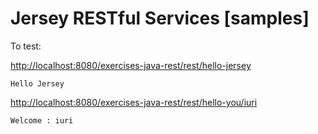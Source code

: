# Jersey RESTful Services [samples]

To test:

[http://localhost:8080/exercises-java-rest/rest/hello-jersey](http://localhost:8080/exercises-java-rest/rest/hello-jersey)

```
Hello Jersey
```

[http://localhost:8080/exercises-java-rest/rest/hello-you/iuri](http://localhost:8080/exercises-java-rest/rest/hello-you/iuri)

```
Welcome : iuri
```


